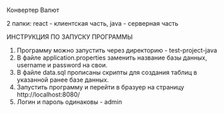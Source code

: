 Конвертер Валют

2 папки: react - клиентская часть, java - серверная часть

ИНСТРУКЦИЯ ПО ЗАПУСКУ ПРОГРАММЫ

1) Программу можно запустить через директорию - test-project-java
2) В файле application.properties заменить название базы данных, username и password на свои.
3) В файле data.sql прописаны скрипты для создания таблиц в указанной ранее базе данных.
4) Запустить программу и перейти в бразуер на страницу http://localhost:8080/
5) Логин и пароль одинаковы - admin

